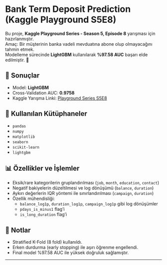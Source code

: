 # Bank Term Deposit Prediction (Kaggle Playground S5E8)

Bu proje, **Kaggle Playground Series - Season 5, Episode 8** yarışması için hazırlanmıştır.  
Amaç: Bir müşterinin banka vadeli mevduatına abone olup olmayacağını tahmin etmek.  
Modelleme sürecinde **LightGBM** kullanılarak **%97.58 AUC** başarı elde edilmiştir. 🚀  


## 🚀 Sonuçlar
- Model: **LightGBM**
- Cross-Validation AUC: **0.9758**
- Kaggle Yarışma Linki: [Playground Series S5E8](https://www.kaggle.com/competitions/playground-series-s5e8/overview)

## 🔧 Kullanılan Kütüphaneler
- `pandas`
- `numpy`
- `matplotlib`
- `seaborn`
- `scikit-learn`
- `lightgbm`

## 📊 Özellikler ve İşlemler
- Eksik/rare kategorilerin gruplandırılması (`job`, `month`, `education`, `contact`)  
- Negatif bakiyelerin düzeltilmesi ve log dönüşümü (`balance`, `duration`)  
- Aykırı değerlerin IQR yöntemi ile sınırlandırılması (`campaign`, `duration`)  
- Özellik mühendisliği:  
  - `balance_log1p`, `duration_log1p`, `campaign_log1p` gibi log dönüşümler  
  - `pdays_is_minus1` flag’i  
  - `is_long_duration` flag’i  

## 📌 Notlar
- Stratified K-Fold (8 fold) kullanıldı.  
- Erken durdurma (early stopping) ile aşırı öğrenme engellendi.  
- Final model %97.58 AUC ile yüksek doğruluk sağlamıştır.  

---

